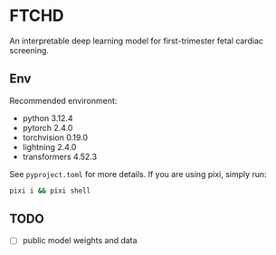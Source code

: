 # FTCHD
An interpretable deep learning model for first-trimester fetal cardiac screening.

## Env
Recommended environment:
- python 3.12.4
- pytorch 2.4.0
- torchvision 0.19.0
- lightning 2.4.0
- transformers 4.52.3

See `pyproject.toml` for more details. If you are using pixi, simply run:
```bash
pixi i && pixi shell
```

## TODO
- [ ] public model weights and data
